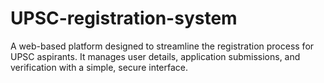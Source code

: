 # UPSC-registration-system
A web-based platform designed to streamline the registration process for UPSC aspirants. It manages user details, application submissions, and verification with a simple, secure interface.
